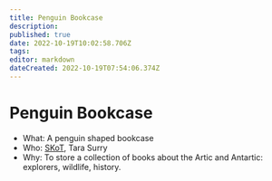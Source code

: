 ```yaml
---
title: Penguin Bookcase
description: 
published: true
date: 2022-10-19T10:02:58.706Z
tags: 
editor: markdown
dateCreated: 2022-10-19T07:54:06.374Z
---
```


# Penguin Bookcase

-   What: A penguin shaped bookcase
-   Who: [SKoT](/User/SKoT), Tara Surry
-   Why: To store a collection of books about the Artic and Antartic: explorers, wildlife, history.
